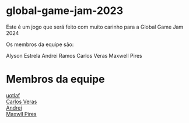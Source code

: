 # global-game-jam-2023
Este é um jogo que será feito com muito carinho para a Global Game Jam 2024

Os membros da equipe são:

Alyson Estrela
Andrei Ramos
Carlos Veras
Maxwell Pires


# Membros da equipe
[uotlaf](https://github.com/uotlaf/) \
[Carlos Veras](https://github.com/alphinos) \
[Andrei](https://github.com/Andreirl032) \
[Maxwll Pires](https://github.com/Maxw-ll)

